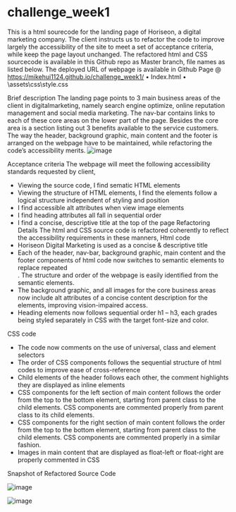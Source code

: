# challenge_week1

This is a html sourecode for the landing page of Horiseon, a digital marketing company. The client instructs us to refactor the code to improve largely the accessibility of the site to meet a set of acceptance criteria, while keep the page layout unchanged.
The refactored html and CSS sourcecode is available in this Github repo as Master branch, file names as listed below. The deployed URL of webpage is available in Github Page @ https://mikehui1124.github.io/challenge_week1/
•	Index.html
•	\assets\css\style.css

Brief description
The landing page points to 3 main business areas of the client in digitalmarketing, namely search engine optimize, online reputation management and social media marketing. The nav-bar contains links to each of these core areas on the lower part of the page. Besides the core area is a section listing out 3 benefits available to the service customers.  The way the header, background graphic, main content and the footer is arranged on the webpage have to be maintained, while refactoring the code’s accessibility merits.
![image](https://user-images.githubusercontent.com/105307687/177594926-3732e03b-a85d-427a-9071-93435590491d.png)


Acceptance criteria
The webpage will meet the following accessibility standards requested by client,
-	Viewing the source code, I find sematic HTML elements
-	Viewing the structure of HTML elements, I find the elements follow a logical structure independent of styling and position
-	I find accessible alt attributes when view image elements
-	I find heading attributes all fall in sequential order
-	I find a concise, descriptive title at the top of the page
Refactoring Details
The html and CSS source code is refactored coherently to reflect the accessibility requirements in these manners,
Html code
-	Horiseon Digital Marketing is used as a concise & descriptive title
-	Each of the header, nav-bar, background graphic, main content and the footer components of html code now switches to semantic elements to replace repeated <div> . The structure and order of the webpage is easily identified from the semantic elements.
-	The background graphic, and all images for the core business areas now include alt attributes of a concise content description for the <img> elements, improving vision-impaired access.
-	Heading elements now follows sequential order h1 – h3, each grades being styled separately in CSS with the target font-size and color.

CSS code
-	The code now comments on the use of universal, class and element selectors
-	The order of CSS components follows the sequential structure of html codes to improve ease of cross-reference
-	Child elements of the header follows each other, the comment highlights they are displayed as inline elements
-	CSS components for the left section of main content follows the order from the top to the bottom element, starting from parent class to the child elements. CSS components are commented properly from parent class to its child elements.
-	CSS components for the right section of main content follows the order from the top to the bottom element, starting from parent class to the child elements. CSS components are commented properly in a similar fashion.
-	Images in main content that are displayed as float-left or float-right are properly commented in CSS

Snapshot of Refactored Source Code

 ![image](https://user-images.githubusercontent.com/105307687/177594882-2f1b7c7f-b31d-46fb-a94e-28feb1cf16e8.png)

 ![image](https://user-images.githubusercontent.com/105307687/177594764-10859494-d869-448d-83b6-b9e9938174af.png)

